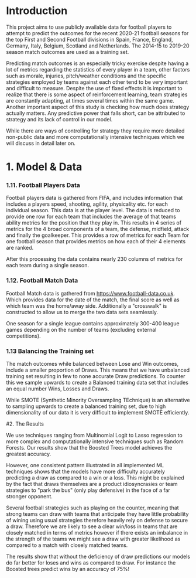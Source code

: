# Introduction

This project aims to use publicly available data for football players to attempt to predict the outcomes for the recent 2020-21 football seasons for the top First and Second Football divisions in Spain, France, England, Germany, Italy, Belgium, Scotland and Netherlands. The 2014-15 to 2019-20 season match outcomes are used as a training set.

Predicting match outcomes is an especially tricky exercise despite having a lot of metrics regarding the statistics of every player in a team, other factors such as morale, injuries, pitch/weather conditions and the specific strategies employed by teams against each other tend to be very important and difficult to measure. Despite the use of fixed effects it is important to realize that there is some aspect of reinforcement learning, team strategies are constantly adapting, at times several times within the same game. Another important aspect of this study is checking how much does strategy actually matters. Any predictive power that falls short, can be attributed to strategy and its lack of control in our model. 

While there are ways of controlling for strategy they require more detailed non-public data and more computationally intensive techniques which we will discuss in detail later on.

# 1. Model & Data

### 1.11. Football Players Data
Football players data is gathered from FIFA, and includes information that includes a players speed, shooting, agility, physicality etc. for each individual season. This data is at the player level. The data is reduced to provide one row for each team that includes the average of that teams ability metrics for the position that they play in. This results in 4 series of metrics for the 4 broad components of a team, the defense, midfield, attack and finally the goalkeeper. This provides a row of metrics for each Team for one football season that provides metrics on how each of their 4 elements are ranked.

After this processing the data contains nearly 230 columns of metrics for each team during a single season.

### 1.12. Football Match Data
Football Match data is gathered from https://www.football-data.co.uk. Which provides data for the date of the match, the final score as well as which team was the home/away side. Additionally a "crosswalk" is constructed to allow us to merge the two data sets seamlessly.

One season for a single league contains approximately 300-400 league games depending on the number of teams (excluding external competitions). 


### 1.13 Balancing the Training set

The match outcomes while balanced between Lose and Win outcomes, include a smaller proportion of Draws. This means that we have unbalanced training set resulting in few to none accurate Draw predictions. To counter this we sample upwards to create a Balanced training data set that includes an equal number Wins, Losses and Draws. 

While SMOTE (Synthetic Minority Oversampling TEchnique) is an alternative to sampling upwards to create a balanced training set, due to high dimensionality of our data it is very difficult to implement SMOTE efficiently.

#2. The Results

We use techniques ranging from Multinomial Logit to Lasso regression to more complex and computationally intensive techniques such as Random Forests.
Our results show that the Boosted Trees model achieves the greatest accuracy.

However, one consistent pattern illustrated in all implemented ML techniques shows that the models have more difficulty accurately predicting a draw as compared to a win or a loss. This might be explained by the fact that draws themselves are a product idiosyncrasies or team strategies to "park the bus" (only play defensive) in the face of a far stronger opponent. 

Several football strategies such as playing on the counter, meaning that strong teams can draw with teams that anticipate they have little probability of wining using usual strategies therefore heavily rely on defense to secure a draw. Therefore we are likely to see a clear win/loss in teams that are closely matched in terms of metrics however if there exists an imbalance in the strength of the teams we might see a draw with greater likelihood as compared to a match with closely matched teams.

The results show that without the deficiency of draw predictions our models do far better for loses and wins as compared to draw. For instance the Boosted trees predict wins by an accuracy of 75%!


